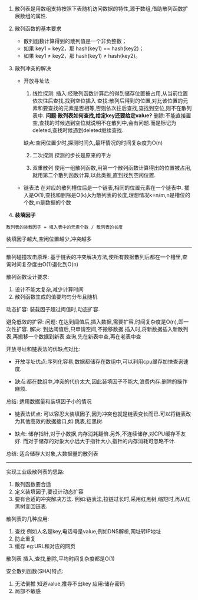 1. 散列表是用数组支持按照下表随机访问数据的特性,源于数组,借助散列函数扩展数组的属性.

2. 散列函数的基本要求
    * 散列函数计算得到的散列值是一个非负整数；
    * 如果 key1 = key2，那 hash(key1) == hash(key2)；
    * 如果 key1 ≠ key2，那 hash(key1) ≠ hash(key2)。

3. 散列冲突的解决
    * 开放寻址法
        1. 线性探测:
        插入:经散列函数计算后的得到储存位置被占用,从当前位置依次往后查找,找到空位插入
        查找:散列后得到的位置,对比该位置的元素和要查找的元素是否相等,否则依次往后查找,查找到空位,则不在散列表中. **问题:散列表如何查找,给定key还要给定value?**
        删除:不能直接置空,查找的时候遇到空位就说明不在散列中,会有问题.而是标记为deleted,查找时候遇到deleted继续查找.

        缺点:空闲位置少时,探测时间久,最坏情况的时间复杂度为O(n)

        2. 二次探测 探测的步长是原来的平方

        3. 双重散列 使用一组散列函数,用第一个散列函数计算得出的位置被占用,就用第二个散列函数计算,以此类推,直到找到空闲位置.

    * 链表法
        在对应的散列槽位后是一个链表,相同的位置元素在一个链表中.
        插入是O(1),查找和删除是O(k),k为散列表的长度,理想情况k=n/m,n是槽位的个数,m是数据的个数

    
4. **装填因子**

```
散列表的装载因子 = 填入表中的元素个数 / 散列表的长度
```
装填因子越大,空闲位置越少,冲突越多

*******
散列碰撞攻击原理:
基于链表的冲突解决方法,使所有数据散列后都在一个槽里,查询时间复杂度由O(1)退化到O(n)

散列函数设计要求:
1. 设计不能太复杂,减少计算时间
2. 散列函数生成的值要均匀分布且随机

动态扩容:
装载因子超过阈值时,动态扩容.

避免低效的扩容:
问题: 在达到阈值后,插入数据,需要扩容,时间复杂度是O(n),即一次性扩容.
解决: 到达阈值后,只申请空间,不搬移数据.插入时,将新数据插入新散列表,再搬移一个数据到新表.查询,先在新表中查,再在老表中查

开放寻址和链表法的优缺点对比:

* 开放寻址优点:序列化容易,数据都储存在数组中,可以利用cpu缓存加快查询速度.

* 缺点:都在数组中,冲突的代价太大,因此装填因子不能大,浪费内存.删除的操作麻烦.

总结: 适用数据量和装填因子小的情况

* 链表法优点: 可以容忍大装填因子,因为冲突也就是链表变长而已.可以将链表改为其他高效的数据接口,如:跳表,红黑树.

* 缺点: 储存指针,对于小数据,内存消耗翻倍.另外,不连续储存,对CPU缓存不友好. 而对于储存的对象大小远大于指针大小,指针的内存消耗可忽略不计.

总结: 适合储存大对象,大数据量的散列表


****
实现工业级散列表的思路:
1. 散列函数要合适
2. 定义装填因子,要设计动态扩容
3. 要有合适的冲突解决方法. 例如:链表法,拉链过长时,采用红黑树,缩短时,再从红黑树变回链表.

散列表的几种应用:
1. 查找 例如人名是key,电话号是value,例如DNS解析,网址转IP地址
2. 防止重复 
3. 缓存 eg:URL和对应的网页

散列表 插入,查找,删除,平均时间复杂度都是O(1)

安全散列函数(SHA)特点:
1. 无法倒推 知道value,推导不出key 应用:储存密码
2. 局部不敏感 



